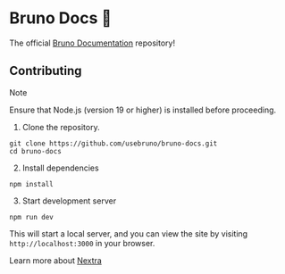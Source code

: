 # Bruno Docs 📝

The official [Bruno Documentation](https://docs.usebruno.com/) repository!

## Contributing

> [!NOTE]
> Ensure that Node.js (version 19 or higher) is installed before proceeding.

1. Clone the repository.
```shell
git clone https://github.com/usebruno/bruno-docs.git
cd bruno-docs
```
2. Install dependencies 
```shell
npm install
```
3. Start development server
```shell
npm run dev
```

This will start a local server, and you can view the site by visiting `http://localhost:3000` in your browser.

Learn more about [Nextra](https://nextra.site/)